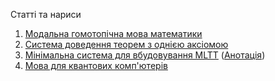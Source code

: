 Статті та нариси

1. <a href="https://axiosis.gitlab.io/articles/anders/anders.pdf">Модальна гомотопічна мова математики</a>
2. <a href="https://axiosis.gitlab.io/articles/henk/pts_ua.pdf">Система доведення теорем з однiєю аксiомою</a>
3. <a href="https://axiosis.gitlab.io/articles/per/mltt.pdf">Мінімальна система для вбудовування MLTT</a> (<a href="https://axiosis.gitlab.io/articles/per/anno_ua.pdf">Анотація</a>)
4. <a href="https://axiosis.gitlab.io/articles/bloch/quantum.pdf">Мова для квантових комп'ютерів</a>

